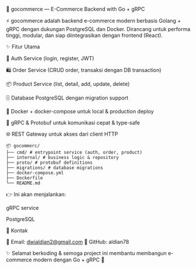 🛒 gocommerce — E-Commerce Backend with Go + gRPC

⚡ gocommerce adalah backend e-commerce modern berbasis Golang + gRPC dengan dukungan PostgreSQL dan Docker.
Dirancang untuk performa tinggi, modular, dan siap diintegrasikan dengan frontend (React).

✨ Fitur Utama

🔑 Auth Service (login, register, JWT)

🛍️ Order Service (CRUD order, transaksi dengan DB transaction)

📦 Product Service (list, detail, add, update, delete)

🗄️ Database PostgreSQL dengan migration support

🐳 Docker + docker-compose untuk local & production deploy

📡 gRPC & Protobuf untuk komunikasi cepat & type-safe

🌐 REST Gateway untuk akses dari client HTTP

```plaintext
📦 gocommerc/
├── cmd/ # entrypoint service (auth, order, product)
├── internal/ # business logic & repository
├── proto/ # protobuf definitions
├── migrations/ # database migrations
├── docker-compose.yml
├── Dockerfile
└── README.md
```

👉 Ini akan menjalankan:

gRPC service

PostgreSQL

📧 Kontak

📩 Email: dwialdian2@gmail.com
🐙 GitHub: aldian78

✨ Selamat berkoding & semoga project ini membantu membangun e-commerce modern dengan Go + gRPC 🚀
